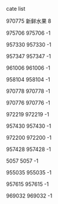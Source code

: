 cate list

970775 新鲜水果 8

975706 975706 -1

957330 957330 -1

957347 957347 -1

961006 961006 -1

958104 958104 -1

970778 970778 -1

970776 970776 -1

972219 972219 -1

957430 957430 -1

972200 972200 -1

957428 957428 -1

5057 5057 -1

955035 955035 -1

957615 957615 -1

969032 969032 -1


